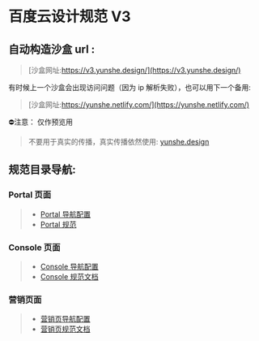 # 百度云设计规范 V3

## 自动构造沙盒 url :

>[沙盒网址:https://v3.yunshe.design/](https://v3.yunshe.design/)

有时候上一个沙盒会出现访问问题（因为 ip 解析失败），也可以用下一个备用:

>[沙盒网址:https://yunshe.netlify.com/](https://yunshe.netlify.com/)

⛔注意： 仅作预览用
>不要用于真实的传播，真实传播依然使用:
>[yunshe.design](http://yunshe.design)

## 规范目录导航:

### Portal 页面

>- [Portal 导航配置](https://github.com/dingzu/acuStd3/blob/master/docs/.vuepress/config/subNav/portal.js)
>- [Portal 规范](https://github.com/dingzu/acuStd3/tree/master/docs/portal)

### Console 页面

>- [Console 导航配置](https://github.com/dingzu/acuStd3/blob/master/docs/.vuepress/config/subNav/console.js)
>- [Console 规范文档](https://github.com/dingzu/acuStd3/tree/master/docs/console)

### 营销页面

>- [营销页导航配置](https://github.com/dingzu/acuStd3/blob/master/docs/.vuepress/config/subNav/marketing.js)
>- [营销页规范文档](https://github.com/dingzu/acuStd3/tree/master/docs/marketing)
